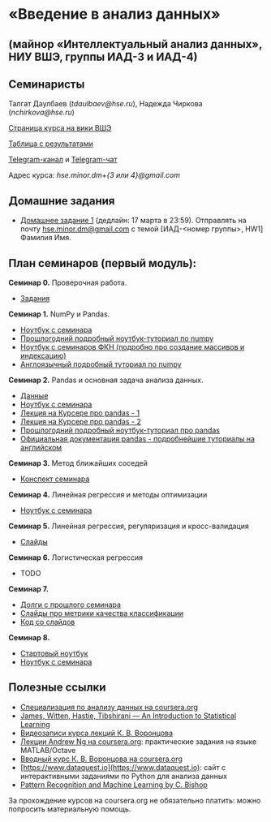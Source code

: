 # «Введение в анализ данных»
## (майнор «Интеллектуальный анализ данных», НИУ ВШЭ, группы ИАД-3 и ИАД-4)

## Семинаристы
Талгат Даулбаев (_tdaulbaev@hse.ru_), Надежда Чиркова (_nchirkova@hse.ru_)

[Страница курса на вики ВШЭ](http://wiki.cs.hse.ru/Майнор_Интеллектуальный_анализ_данных/Введение_в_анализ_данных)

[Таблица с результатами](https://docs.google.com/spreadsheets/d/1sFKaErC0N7YteroaNS8N9JkHZUdWKc3RFv1wv5kGyzw/edit)

[Telegram-канал](https://t.me/iad34) и [Telegram-чат](https://t.me/joinchat/AAAAAAuSk3MQuJfh1q4p9Q)

Адрес курса: _hse.minor.dm+{3 или 4}@gmail.com_

## Домашние задания
* [Домашнее задание 1](https://github.com/iad34/seminars/blob/master/materials/HW1.ipynb) (дедлайн: 17 марта в 23:59). 
Отправлять на почту hse.minor.dm@gmail.com с темой [ИАД-<номер группы>, HW1] Фамилия Имя.

## План семинаров (первый модуль):

__Семинар 0.__ Проверочная работа.
* [Задания](https://github.com/iad34/seminars/blob/master/materials/test0.ipynb)

__Семинар 1.__ NumPy и Pandas.
* [Ноутбук с семинара](https://github.com/iad34/seminars/blob/master/materials/sem1.ipynb)
* [Прошлогодний подробный ноутбук-туториал по numpy](https://github.com/nadiinchi/HSE_minor_DataAnalysis_seminars_iad16/blob/master/materials/Sem2_NumPy.ipynb)
* [Ноутбук с семинаров ФКН (подробно про создание массивов и индексацию)](https://github.com/nadiinchi/HSE_FCS_seminars/blob/master/materials/sem.01.ipynb)
* [Англоязычный подробный туториал по numpy](http://nbviewer.jupyter.org/github/Atlas7/scipy-tentative-numpy-tutorials/blob/master/tentative-numpy-tutorial.ipynb)

__Семинар 2.__ Pandas и основная задача анализа данных.
* [Данные](https://raw.githubusercontent.com/iad34/seminars/master/materials/data_sem1.csv)
* [Ноутбук с семинара](https://github.com/iad34/seminars/blob/master/materials/Sem2.ipynb)
* [Лекция на Курсере про pandas - 1](https://www.coursera.org/learn/mathematics-and-python/lecture/rcjAW/pandas-data-frame)
* [Лекция на Курсере про pandas - 2](https://www.coursera.org/learn/mathematics-and-python/lecture/lsXAR/pandas-indieksatsiia-i-sieliektsiia)
* [Прошлогодний подробный ноутбук-туториал про pandas](https://github.com/nadiinchi/HSE_minor_DataAnalysis_seminars_iad16/blob/master/materials/Seminar3_pandas.ipynb)
* [Официальная документация pandas - подробнейшие туториалы на английском](http://pandas.pydata.org/pandas-docs/stable/10min.html)

__Семинар 3.__ Метод ближайших соседей
* [Конспект семинара](https://github.com/iad34/seminars/blob/master/materials/sem3_0.ipynb)

__Семинар 4.__ Линейная регрессия и методы оптимизации
* [Ноутбук с семинара](https://github.com/iad34/seminars/blob/master/materials/sem3.ipynb)

__Семинар 5.__ Линейная регрессия, регуляризация и кросс-валидация
* [Слайды](https://github.com/iad34/seminars/blob/master/materials/report.pdf)

__Семинар 6.__ Логистическая регрессия
* TODO

__Семинар 7.__
* [Долги с прошлого семинара](https://github.com/iad34/seminars/blob/master/materials/Sem6_real_data.ipynb)
* [Слайды про метрики качества классификации](https://github.com/iad34/seminars/blob/master/materials/sem7.pdf)
* [Код со слайдов](https://github.com/iad34/seminars/blob/master/materials/sem7.ipynb)

__Семинар 8.__
* [Стартовый ноутбук](https://github.com/iad34/seminars/blob/master/materials/Starter_sem8.ipynb)
* [Ноутбук с семинара](https://github.com/iad34/seminars/blob/master/materials/Sem8.ipynb)

## Полезные ссылки
* [Специализация по анализу данных на coursera.org](https://ru.coursera.org/specializations/machine-learning-data-analysis)
* [James, Witten, Hastie, Tibshirani — An Introduction to Statistical Learning](http://www-bcf.usc.edu/~gareth/ISL/ISLR%20Sixth%20Printing.pdf)
* [Видеозаписи курса лекций К. В. Воронцова](https://yandexdataschool.ru/edu-process/courses/machine-learning)
* [Лекции Andrew Ng на coursera.org](https://www.coursera.org/learn/machine-learning): практические задания на языке MATLAB/Octave
* [Вводный курс К. В. Воронцова на coursera.org](https://www.coursera.org/learn/introduction-machine-learning)
* [https://www.dataquest.io](https://www.dataquest.io): сайт с интерактивными заданиями по Python для анализа данных
* [Pattern Recognition and Machine Learning by C. Bishop](http://www.rmki.kfki.hu/~banmi/elte/Bishop%20-%20Pattern%20Recognition%20and%20Machine%20Learning.pdf)

За прохождение курсов на coursera.org не обязательно платить: можно попросить материальную помощь.
